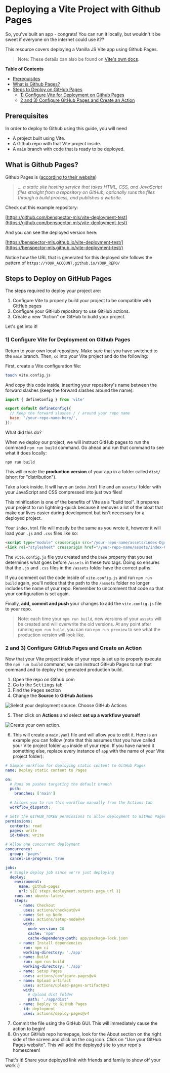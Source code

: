 # Deploying a Vite Project with Github Pages

So, you've built an app - congrats! You can run it locally, but wouldn't it be sweet if everyone on the internet could use it??

This resource covers deploying a Vanilla JS Vite app using Github Pages. 

> Note: These details can also be found on [Vite's own docs](https://vitejs.dev/guide/static-deploy).

**Table of Contents**
- [Prerequisites](#prerequisites)
- [What is Github Pages?](#what-is-github-pages)
- [Steps to Deploy on GitHub Pages](#steps-to-deploy-on-github-pages)
  - [1) Configure Vite for Deployment on Github Pages](#1-configure-vite-for-deployment-on-github-pages)
  - [2 and 3) Configure GitHub Pages and Create an Action](#2-and-3-configure-github-pages-and-create-an-action)

<!-- {% embed url="https://youtu.be/0Iw6SZpnHKY" %} -->

## Prerequisites

In order to deploy to Github using this guide, you will need 
* A project built using Vite.
* A Github repo with that Vite project inside.
* A `main` branch with code that is ready to be deployed.

## What is Github Pages?

Github Pages is ([according to their website](https://docs.github.com/en/pages/getting-started-with-github-pages/about-github-pages))

> _... a static site hosting service that takes HTML, CSS, and JavaScript files straight from a repository on GitHub, optionally runs the files through a build process, and publishes a website._

Check out this example repository:

[https://github.com/benspector-mls/vite-deployment-test](https://github.com/benspector-mls/vite-deployment-test)

And you can see the deployed version here:

[https://benspector-mls.github.io/vite-deployment-test/](https://benspector-mls.github.io/vite-deployment-test/)

Notice how the URL that is generated for this deployed site follows the pattern of `https://YOUR_ACCOUNT.github.io/YOUR_REPO/`

## Steps to Deploy on GitHub Pages

The steps required to deploy your project are:
1. Configure Vite to properly build your project to be compatible with GitHub pages
2. Configure your GitHub repository to use GitHub actions.
3. Create a new "Action" on GitHub to build your project.

Let's get into it!

### 1) Configure Vite for Deployment on Github Pages

Return to your own local repository. Make sure that you have switched to the `main` branch. Then, `cd` into your Vite project and do the following:

First, create a Vite configuration file:

```sh
touch vite.config.js
```

And copy this code inside, inserting your repository's name between the forward slashes (keep the forward slashes around the name):

```js
import { defineConfig } from 'vite'

export default defineConfig({
  // Keep the forward slashes / / around your repo name
  base: '/your-repo-name-here/', 
});
```

What did this do?

When we deploy our project, we will instruct GitHub pages to run the command `npm run build` command. Go ahead and run that command to see what it does locally:

```
npm run build
```

This will create the **production version** of your app in a folder called `dist/` (short for "distribution"). 

Take a look inside. It will have an `index.html` file and an `assets/` folder with your JavaScript and CSS compressed into just two files! 

This minification is one of the benefits of Vite as a "build tool". It prepares your project to run lightning-quick because it removes a lot of the bloat that make our lives easier during development but isn't necessary for a deployed project.

Your `index.html` file will mostly be the same as you wrote it, however it will load your `.js` and `.css` files like so:

```html
<script type="module" crossorigin src="/your-repo-name/assets/index-DgrCVH_D.js"></script>
<link rel="stylesheet" crossorigin href="/your-repo-name/assets/index-CWlHu58b.css">
```

The `vite.config.js` file you created and the `base` property that you set determines what goes before `/assets` in these two tags. Doing so ensures that the `.js` and `.css` files in the `/assets` folder have the correct paths.

If you comment out the code inside of `vite.config.js` and run `npm run build` again, you'll notice that the path to the `/assets` folder no longer includes the name of your repo. Remember to uncomment that code so that your configuration is set again.

Finally, **add, commit and push** your changes to add the `vite.config.js` file to your repo.

> Note: each time your `npm run build`, new versions of your `assets` will be created and will overwrite the old versions.
> At any point after running `npm run build`, you can run `npm run preview` to see what the production version will look like.

### 2 and 3) Configure GitHub Pages and Create an Action

Now that your Vite project inside of your repo is set up to properly execute the `npm run build` command, we can instruct GitHub Pages to run that command and to deploy the generated production build.

1. Open the repo on Github.com
2. Go to the <kbd>Settings</kbd> tab
3. Find the <kbd>Pages</kbd> section
4. Change the **Source** to **GitHub Actions**

![Select your deployment source. Choose GitHub Actions](img/select-deploy-source.png)

5. Then click on **Actions** and select **set up a workflow yourself**

![Create your own action.](img/create-your-own-action.png)

6. This will create a `main.yaml` file and will allow you to edit it. Here is an example you can follow (note that this assumes that you have called your Vite project folder `app` inside of your repo. If you have named it something else, replace every instance of `app` with the name of your Vite project folder):

```yaml
# Simple workflow for deploying static content to GitHub Pages
name: Deploy static content to Pages

on:
  # Runs on pushes targeting the default branch
  push:
    branches: ['main']

  # Allows you to run this workflow manually from the Actions tab
  workflow_dispatch:

# Sets the GITHUB_TOKEN permissions to allow deployment to GitHub Pages
permissions:
  contents: read
  pages: write
  id-token: write

# Allow one concurrent deployment
concurrency:
  group: 'pages'
  cancel-in-progress: true

jobs:
  # Single deploy job since we're just deploying
  deploy:
    environment:
      name: github-pages
      url: ${{ steps.deployment.outputs.page_url }}
    runs-on: ubuntu-latest
    steps:
      - name: Checkout
        uses: actions/checkout@v4
      - name: Set up Node
        uses: actions/setup-node@v4
        with:
          node-version: 20
          cache: 'npm'
          cache-dependency-path: app/package-lock.json
      - name: Install dependencies
        run: npm ci
        working-directory: './app'
      - name: Build
        run: npm run build
        working-directory: './app'
      - name: Setup Pages
        uses: actions/configure-pages@v4
      - name: Upload artifact
        uses: actions/upload-pages-artifact@v3
        with:
          # Upload dist folder
          path: './app/dist'
      - name: Deploy to GitHub Pages
        id: deployment
        uses: actions/deploy-pages@v4
```

7. Commit the file using the GitHub GUI. This will immediately cause the action to begin!
8. On your GitHub repo homepage, look for the About section on the right side of the screen and click on the cog icon. Click on "Use your GitHub Pages website". This will add the deployed site to your repo's homescreen!

That's it! Share your deployed link with friends and family to show off your work :)